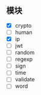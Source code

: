 ## 模块

- [x] crypto
- [ ] human
- [x] ip
- [ ] jwt
- [ ] random
- [ ] regexp
- [ ] sign
- [ ] time
- [ ] validate
- [ ] word
